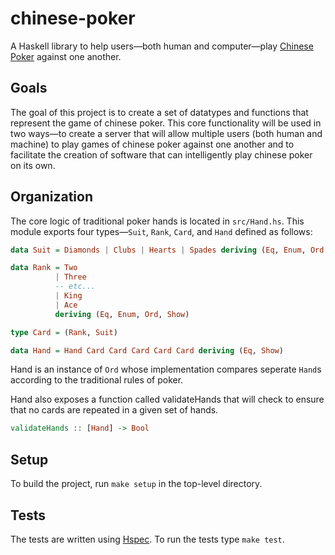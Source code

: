 # chinese-poker
A Haskell library to help users—both human and computer—play [Chinese Poker](https://en.wikipedia.org/wiki/Chinese_poker) against one another.

## Goals
The goal of this project is to create a set of datatypes and functions that represent the game of chinese poker. This core functionality will be used in two ways—to create a server that will allow multiple users (both human and machine) to play games of chinese poker against one another and to facilitate the creation of software that can intelligently play chinese poker on its own.

## Organization
The core logic of traditional poker hands is located in `src/Hand.hs`. This module exports four types—`Suit`, `Rank`, `Card`, and `Hand` defined as follows:
```haskell
data Suit = Diamonds | Clubs | Hearts | Spades deriving (Eq, Enum, Ord, Show)

data Rank = Two
          | Three
          -- etc...
          | King
          | Ace
          deriving (Eq, Enum, Ord, Show)

type Card = (Rank, Suit)

data Hand = Hand Card Card Card Card Card deriving (Eq, Show)
```
Hand is an instance of `Ord` whose implementation compares seperate `Hand`s according to the traditional rules of poker.

Hand also exposes a function called validateHands that will check to ensure that no cards are repeated in a given set of hands.
```haskell
validateHands :: [Hand] -> Bool
```

## Setup
To build the project, run `make setup` in the top-level directory.

## Tests
The tests are written using [Hspec](http://hspec.github.io/). To run the tests type `make test`.


